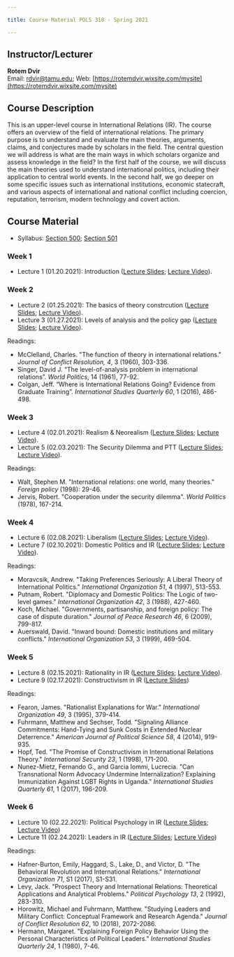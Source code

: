 ```yaml
---

title: Course Material POLS 318 - Spring 2021

---
```


## Instructor/Lecturer
**Rotem Dvir**  
Email: rdvir@tamu.edu; Web: [https://rotemdvir.wixsite.com/mysite](https://rotemdvir.wixsite.com/mysite)

## Course Description
This is an upper-level course in International Relations (IR). The course offers an overview of the field of international relations. The primary purpose is to understand and evaluate the main theories, arguments, claims, and conjectures made by scholars in the field. The central question we will address is what are the main ways in which scholars organize and assess knowledge in the field? In the first half of the course, we will discuss the main theories used to understand international politics, including their application to central world events. In the second half, we go deeper on some specific issues such as international institutions, economic statecraft, and various aspects of international and national conflict including coercion, reputation, terrorism, modern technology and covert action.

## Course Material  

  - Syllabus: [Section 500](LectureSlides/POLS318_Syllabus.pdf); [Section 501](LectureSlides/POLS318_Syllabus501.pdf)


### Week 1   

  - Lecture 1 (01.20.2021): Introduction ([Lecture Slides](LectureSlides/318__IR_Lecture_1.pdf); [Lecture Video](https://youtu.be/OLSG4Nybmdk)).  

### Week 2  

  - Lecture 2 (01.25.2021): The basics of theory constrcution ([Lecture Slides](LectureSlides/318__IR_Lecture_2.pdf); [Lecture Video](https://youtu.be/98MUaUNU6Gs)).
  - Lecture 3 (01.27.2021): Levels of analysis and the policy gap ([Lecture Slides](LectureSlides/318__IR_Lecture_3.pdf); [Lecture Video](https://youtu.be/kooM1fEqW0I)).  
  
Readings:  

  - McClelland, Charles. "The function of theory in international relations." *Journal of Conflict Resolution, 4*, 3 (1960), 303-336.
  - Singer, David J. “The level-of-analysis problem in international relations”. *World Politics*, 14 (1961), 77-92.
  - Colgan, Jeff. “Where is International Relations Going? Evidence from Graduate Training”. *International Studies Quarterly 60*, 1 (2016), 486-498.  
  
  
### Week 3 
 
  - Lecture 4 (02.01.2021): Realism & Neorealism ([Lecture Slides](LectureSlides/318__IR_Lecture_4.pdf); [Lecture Video](https://youtu.be/coDtN1LUuXg)).
  - Lecture 5 (02.03.2021): The Security Dilemma and PTT ([Lecture Slides](LectureSlides/318__IR_Lecture_5.pdf); [Lecture Video](https://youtu.be/n6vukFSOP4w)).  
  
Readings:  

  - Walt, Stephen M. "International relations: one world, many theories." *Foreign policy* (1998): 29-46.
  - Jervis, Robert. "Cooperation under the security dilemma". *World Politics* (1978), 167-214.
 
### Week 4  

  - Lecture 6 (02.08.2021): Liberalism ([Lecture Slides](LectureSlides/318__IR_Lecture_6.pdf); [Lecture Video](https://youtu.be/Kra9tDKveak)).
  - Lecture 7 (02.10.2021): Domestic Politics and IR ([Lecture Slides](LectureSlides/318__IR_Lecture_7.pdf); [Lecture Video](https://youtu.be/qEBAeV3Q-OM)).  
  
Readings:  

  - Moravcsik, Andrew. "Taking Preferences Seriously: A Liberal Theory of International Politics." *International Organization 51*, 4 (1997), 513-553. 
  - Putnam, Robert. "Diplomacy and Domestic Politics: The Logic of two-level games." *International Organization 42*, 3 (1988), 427-460. 
  - Koch, Michael. "Governments, partisanship, and foreign policy: The case of dispute duration." *Journal of Peace Research 46*, 6 (2009), 799-817.
  - Auerswald, David. "Inward bound: Domestic institutions and military conflicts." *International Organization 53*, 3 (1999), 469-504.  
  
  
### Week 5 

  - Lecture 8 (02.15.2021): Rationality in IR ([Lecture Slides](LectureSlides/318__IR_Lecture_8.pdf); [Lecture Video](https://youtu.be/T9RvPWuyYGg)).
  - Lecture 9 (02.17.2021): Constructivism in IR ([Lecture Slides](LectureSlides/318__IR_Lecture_9.pdf))  

Readings:  

  - Fearon, James. "Rationalist Explanations for War." *International Organization 49*, 3 (1995), 379-414.
  - Fuhrmann, Matthew and Sechser, Todd. "Signaling Alliance Commitments: Hand-Tying and Sunk Costs in Extended Nuclear Deterrence." *American Journal of Political Science 58*, 4 (2014), 919-935.
  - Hopf, Ted. "The Promise of Constructivism in International Relations Theory." *International Security 23*, 1 (1998), 171-200.
  - Nunez-Mietz, Fernando G., and Garcia Iommi, Lucrecia. "Can Transnational Norm Advocacy Undermine Internalization? Explaining Immunization Against LGBT Rights in Uganda." *International Studies Quarterly 61*, 1 (2017), 196-209.

### Week 6 

  - Lecture 10 (02.22.2021): Political Psychology in IR ([Lecture Slides](LectureSlides/318__IR_Lecture_10.pdf); [Lecture Video](https://youtu.be/lLOD6DULFIA))
  - Lecture 11 (02.24.2021): Leaders in IR ([Lecture Slides](LectureSlides/318__IR_Lecture_11.pdf); [Lecture Video](https://youtu.be/D9Qhsfp2924))


Readings:  

  - Hafner-Burton, Emily, Haggard, S., Lake, D., and Victor, D. "The Behavioral Revolution and International Relations." *International Organization 71*, S1 (2017), S1-S31.
  - Levy, Jack. "Prospect Theory and International Relations: Theoretical Applications and Analytical Problems." *Political Psychology 13*, 2 (1992), 283-310.
  - Horowitz, Michael and Fuhrmann, Matthew. "Studying Leaders and Military Conflict: Conceptual Framework and Research Agenda." *Journal of Conflict Resolution 62*, 10 (2018), 2072-2086.
  - Hermann, Margaret. "Explaining Foreign Policy Behavior Using the Personal Characteristics of Political Leaders." *International Studies Quarterly 24*, 1 (1980), 7-46.



